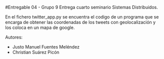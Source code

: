#Entregable 04 - Grupo 9
Entrega cuarto seminario Sistemas Distribuidos.

En el fichero twitter_app.py se encuentra el codigo de un programa que se encarga de obtener las coordenadas de los tweets con geolocalización y los coloca en un mapa de google.

Autores:
  - Justo Manuel Fuentes Meléndez
  - Christian Suárez Picón

